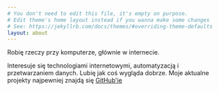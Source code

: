 ```yaml
---
# You don't need to edit this file, it's empty on purpose.
# Edit theme's home layout instead if you wanna make some changes
# See: https://jekyllrb.com/docs/themes/#overriding-theme-defaults
layout: about
---
```

<!-- # not7CD -->
Robię rzeczy przy komputerze, głównie w internecie.

Interesuje się technologiami internetowymi, automatyzacją i przetwarzaniem danych. Lubię jak coś wygląda dobrze. Moje aktualne projekty najpewniej znajdą się [GitHub'ie](https://github.com/not7CD)
